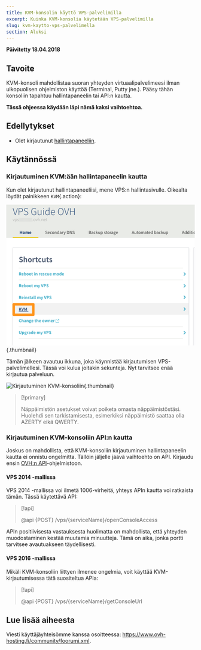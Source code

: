 ```yaml
---
title: KVM-konsolin käyttö VPS-palvelimilla
excerpt: Kuinka KVM-konsolia käytetään VPS-palvelimilla 
slug: kvm-kaytto-vps-palvelimella 
section: Aluksi
---
```


**Päivitetty 18.04.2018**

## Tavoite


KVM-konsoli mahdollistaa suoran yhteyden virtuaalipalvelimeesi ilman ulkopuolisen ohjelmiston käyttöä (Terminal, Putty jne.). Pääsy tähän konsoliin tapahtuu hallintapaneelin tai API:n kautta.  

**Tässä ohjeessa käydään läpi nämä kaksi vaihtoehtoa.**

## Edellytykset

- Olet kirjautunut [hallintapaneeliin](https://www.ovh.com/auth/?action=gotomanager).


## Käytännössä

### Kirjautuminen KVM:ään hallintapaneelin kautta

Kun olet kirjautunut hallintapaneeliisi, mene VPS:n hallintasivulle. Oikealta löydät painikkeen `KVM`{.action}:

![Valitse painike KVM](images/activating_kvm_manager.png){.thumbnail}


 
Tämän jälkeen avautuu ikkuna, joka käynnistää kirjautumisen VPS-palvelimellesi. Tässä voi kulua joitakin sekunteja. Nyt tarvitsee enää kirjautua palveluun.

![Kirjautuminen KVM-konsoliin](images/kvm_screen.png){.thumbnail}


> [!primary]
>
> Näppäimistön asetukset voivat poiketa omasta näppäimistöstäsi. Huolehdi sen tarkistamisesta, esimerkiksi näppäimistö saattaa olla AZERTY eikä QWERTY.
>

### Kirjautuminen KVM-konsoliin API:n kautta

Joskus on mahdollista, että KVM-konsoliin kirjautuminen hallintapaneelin kautta ei onnistu ongelmitta. Tällöin jäljelle jäävä vaihtoehto on API. Kirjaudu ensin [OVH:n API](https://api.ovh.com/)-ohjelmistoon.

#### VPS 2014 -mallissa

VPS 2014 -mallissa voi ilmetä 1006-virheitä, yhteys APIn kautta voi ratkaista tämän. Tässä käytettävä API:

> [!api]
>
> @api {POST} /vps/{serviceName}/openConsoleAccess
>

APIn positiivisesta vastauksesta huolimatta on mahdollista, että yhteyden muodostaminen kestää muutamia minuutteja. Tämä on aika, jonka portti tarvitsee avautuakseen täydellisesti.

#### VPS 2016 -mallissa

Mikäli KVM-konsoliin liittyen ilmenee ongelmia, voit käyttää KVM-kirjautumisessa tätä suositeltua APIa:

> [!api]
>
> @api {POST} /vps/{serviceName}/getConsoleUrl
>

## Lue lisää aiheesta

Viesti käyttäjäyhteisömme kanssa osoitteessa: <https://www.ovh-hosting.fi/community/foorumi.xml>.
